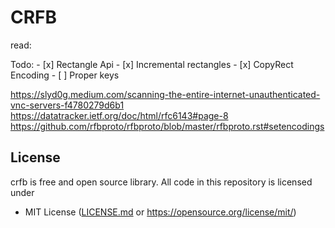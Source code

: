 # CRFB

read:

Todo:
    - [x] Rectangle Api
    - [x] Incremental rectangles
    - [x] CopyRect Encoding
    - [ ] Proper keys

https://slyd0g.medium.com/scanning-the-entire-internet-unauthenticated-vnc-servers-f4780279d6b1
https://datatracker.ietf.org/doc/html/rfc6143#page-8
https://github.com/rfbproto/rfbproto/blob/master/rfbproto.rst#setencodings

## License
crfb is free and open source library. All code in this repository is licensed under
- MIT License ([LICENSE.md](https://github.com/Maksasj/crfb/blob/master/LICENSE.md) or https://opensource.org/license/mit/)